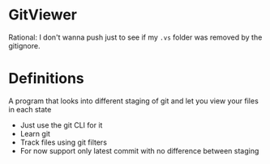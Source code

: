 
# GitViewer 
Rational: I don't wanna push just to see if my `.vs` folder was removed by the gitignore.


Definitions
===
A program that looks into different staging of git and let you view your files in each state

-  Just use the git CLI for it
-  Learn git
-  Track files using git filters
-  For now support only latest commit with no difference between staging